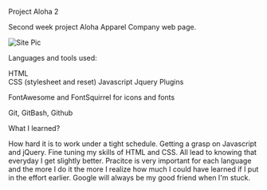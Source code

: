 
Project Aloha 2 

Second week project Aloha Apparel Company web page.

![Site Pic](http://i.imgur.com/IPQtHly.png)


Languages and tools used:

HTML  
CSS (stylesheet and reset)
Javascript
Jquery Plugins

FontAwesome and FontSquirrel for icons and fonts

Git, GitBash, Github

What  I learned?

How hard it is to work under a tight schedule. Getting a grasp on Javascript and jQuery. 
Fine tuning my skills of HTML and CSS. All lead to knowing that everyday I get slightly better. 
Pracitce is very important for each language and the more I do it the more I realize how much I could have learned if I put in the effort earlier.
Google will always be my good friend when I'm stuck. 

